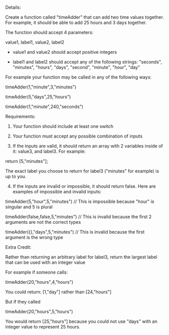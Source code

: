 Details:
 
Create a function called "timeAdder" that can add two time values together. For example, it should be able to add 25 hours and 3 days together. 

The function should accept 4 parameters:

value1, label1, value2, label2

- value1 and value2 should accept positive integers  

- label1 and label2 should accept any of the following strings: "seconds", "minutes", "hours", "days", "second", "minute", "hour", "day"

For example your function may be called in any of the following ways:

timeAdder(1,"minute",3,"minutes")

timeAdder(5,"days",25,"hours")

timeAdder(1,"minute",240,"seconds")



Requirements:

1. Your function should include at least one switch

2. Your function must accept any possible combination of inputs 

3. If the inputs are valid, it should return an array with 2 variables inside of it: value3, and  label3. For example:

return [5,"minutes"]; 

The exact label you choose to return for label3 ("minutes" for example) is up to you.

4. If the inputs are invalid or impossible, it should return false. Here are examples of impossible and invalid inputs:

timeAdder(5,"hour",5,"minutes") // This is impossible because "hour" is singular and 5 is plural

timeAdder(false,false,5,"minutes") // This is invalid because the first 2 arguments are not the correct types

timeAdder({},"days",5,"minutes") // This is invalid because the first argument is the wrong type

Extra Credit:

Rather than returning an arbitrary label for label3, return the largest label that can be used with an integer value

For example if someone calls:

timeAdder(20,"hours",4,"hours")

You could return: [1,"day"] rather than [24,"hours"]

But if they called

timeAdder(20,"hours",5,"hours")

You would return [25,"hours"] because you could not use "days" with an integer value to represent 25 hours.